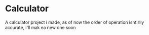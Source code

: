 # Calculator
A calculator project i made, as of now the order of operation isnt rlly accurate, i'll mak ea new one soon
